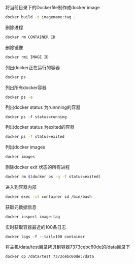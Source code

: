 将当前目录下的Dockerfile制作成docker image

```sh
docker build -t imagename:tag .
```
删除进程

```sh
docker rm CONTAINER ID
```
删除镜像

```sh
docker rmi IMAGE ID
```
列出docker正在运行的容器

```sh
docker ps
```
列出所有docker容器

```sh
docker ps -a
```
列出docker status 为runnning的容器

```
docker ps -f status=running
```
列出docker status 为exited的容器

```sh
docker ps -f status=exited
```
列出docker images

```sh
docker images
```
删除docker exit 状态的所有进程

```sh
docker rm $(docker ps -q -f status=exited)
```
进入到容器内部

```sh
docker exec -it container id /bin/bash
```
获取元数据信息

```sh
docker inspect image:tag
```
实时获取容器最近的100条日志

```
docker logs -f --tail=100 container
```

将主机/data/test目录拷贝到容器7373cebc60de的/data目录下

```sh
docker cp /data/test 7373cebc60de:/data
```